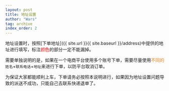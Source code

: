 ```yaml
---
layout: post
title: 地址设置
author: "Wars"
tag: archive
index_order: 2
---
```


地址设置时，按照[下单地址]({{ site.url }}{{ site.baseurl }}/address)中提供的地址进行填写，标注<font color = "#ff0000">颜色</font>的部分一定不能漏掉。   
   
   需要单独说明的是，如果在一个电商平台使用多个账号下单，需要尽量使用<font color="f57d12">不同的</font>`姓名`+`联系电话`+`地址`来进行下单，以防平台取消订单。   
      
   为保证大家都能顺利上车，下单请务必按照本说明进行，如果因为地址设置问题导致的派送不成功，只能自己去联系快递退单了。